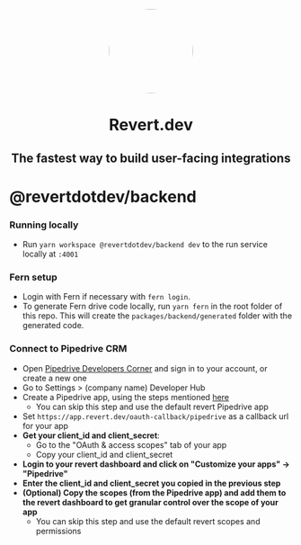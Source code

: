 <p align="center">
<img width="150" style="border-radius:75px;" src="../../public/logo.png"/>
<h1 align="center"><b>Revert.dev</b></h1>
<p align="center">
 <h2 align="center">The fastest way to build user-facing integrations

# @revertdotdev/backend

### Running locally

-   Run `yarn workspace @revertdotdev/backend dev` to the run service locally at `:4001`

### Fern setup

-   Login with Fern if necessary with `fern login`.
-   To generate Fern drive code locally, run `yarn fern` in the root folder of this repo. This will create the `packages/backend/generated` folder with the generated code.

### Connect to Pipedrive CRM

-   Open [Pipedrive Developers Corner](https://developers.pipedrive.com/) and sign in to your account, or create a new one
-   Go to Settings > (company name) Developer Hub
-   Create a Pipedrive app, using the steps mentioned [here](https://pipedrive.readme.io/docs/marketplace-creating-a-proper-app#create-an-app-in-5-simple-steps)
    -   You can skip this step and use the default revert Pipedrive app
-   Set `https://app.revert.dev/oauth-callback/pipedrive` as a callback url for your app
-   **Get your client_id and client_secret**:
    -   Go to the "OAuth & access scopes" tab of your app
    -   Copy your client_id and client_secret
-   **Login to your revert dashboard and click on "Customize your apps" -> "Pipedrive"**
-   **Enter the client_id and client_secret you copied in the previous step**
-   **(Optional) Copy the scopes (from the Pipedrive app) and add them to the revert dashboard to get granular control over the scope of your app**
    -   You can skip this step and use the default revert scopes and permissions
